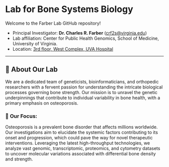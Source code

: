 # Lab for Bone Systems Biology

Welcome to the Farber Lab GitHub repository! 

* Principal Investigator: **Dr. Charles R. Farber** (crf2s@virginia.edu)
* Lab affiliation: Center for Public Health Genomics, School of Medicine, University of Virginia.
* Location: [3rd floor, West Complex, UVA Hospital](https://goo.gl/maps/VfwXc7jcdynrStTBA)

---
## 🧬 **About Our Lab**

We are a dedicated team of geneticists, bioinformaticians, and orthopedic researchers with a fervent passion for understanding the intricate biological processes governing bone strength. Our mission is to unravel the genetic underpinnings that contribute to individual variability in bone health, with a primary emphasis on osteoporosis.

### 🦴 **Our Focus**:
Osteoporosis is a prevalent bone disorder that affects millions worldwide. Our investigations aim to elucidate the systemic factors contributing to its onset and progression, which could pave the way for novel therapeutic interventions. Leveraging the latest high-throughput technologies, we analyze vast genomic, transcriptomic, proteomics, and cytometry datasets to uncover molecular variations associated with differential bone density and strength.
  

